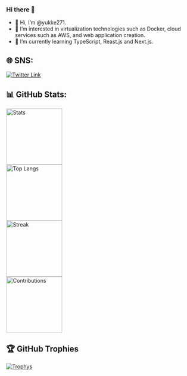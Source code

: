 ### Hi there 👋
- 👋 Hi, I’m @yukke271.
- 👀 I’m interested in virtualization technologies such as Docker, cloud services such as AWS, and web application creation.
- 🌱 I’m currently learning TypeScript, Reast.js and Next.js.
<!--
- 💞️ I’m looking to collaborate on ...
- 📫 How to reach me ...
-->

## 🌐 SNS:
[![Twitter Link](https://img.shields.io/badge/Twitter-%231DA1F2.svg?logo=Twitter&logoColor=white)](https://twitter.com/yukke271) 

## 📊 GitHub Stats:

<p align="left"> 
  <img alt="Stats" height="150px" src="https://github-readme-stats.vercel.app/api?username=yukke271&count_private=true&show_icons=true&theme=dark" /><br>
  <img alt="Top Langs" height="150px" src="https://github-readme-stats.vercel.app/api/top-langs/?username=yukke271&layout=compact&theme=dark" /><br>
  <img alt="Streak" height="150px" src="https://streak-stats.demolab.com?user=yukke271&theme=dark&date_format=%5BY.%5Dn.j" /><br>
  <img alt="Contributions" height="150px" src="http://github-profile-summary-cards.vercel.app/api/cards/profile-details?username=yukke271&theme=dark" />
</p>

<!--
[![Stats](https://github-readme-stats.vercel.app/api?username=yukke271&count_private=true&show_icons=true&theme=dark)](https://github.com/anuraghazra/github-readme-stats)
[![Top Langs](https://github-readme-stats.vercel.app/api/top-langs/?username=yukke271&layout=compact&theme=dark)](https://github.com/anuraghazra/github-readme-stats)
[![Streak](http://github-readme-streak-stats.herokuapp.com?user=yukke271&theme=dark)](https://git.io/streak-stats)
[![Contributions](http://github-profile-summary-cards.vercel.app/api/cards/profile-details?username=yukke271&theme=dark)](https://github-profile-summary-cards.vercel.app/demo.html)
-->

## 🏆 GitHub Trophies
[![Trophys](https://github-profile-trophy.vercel.app/?username=yukke271&theme=dracula&column=7)](https://github.com/ryo-ma/github-profile-trophy)

